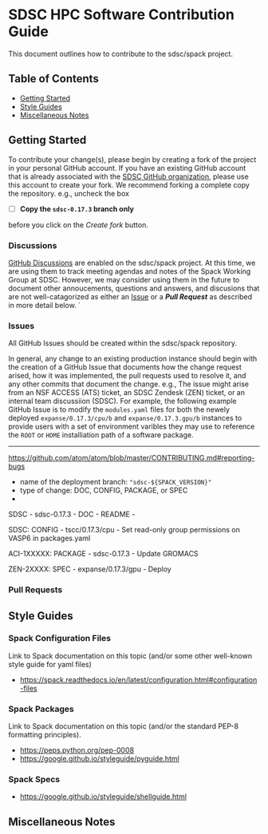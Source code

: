 # SDSC HPC Software Contribution Guide

This document outlines how to contribute to the sdsc/spack project.

## Table of Contents

- [Getting Started](#getting-started)
- [Style Guides](#style-guides)
- [Miscellaneous Notes](#miscellaneous-notes)

## Getting Started

To contribute your change(s), please begin by creating a fork of the project in your personal GitHub account. If you have an existing GitHub account that is already associated with the [SDSC GitHub organization](https://github.com/sdsc), please use this account to create your fork. We recommend forking a complete copy the repository. e.g., uncheck the box
- [ ] **Copy the `sdsc-0.17.3` branch only**

before you click on the *Create fork* button. 

### Discussions

[GitHub Discussions](https://github.com/sdsc/spack/discussions) are enabled on the sdsc/spack project. At this time, we are using them to track meeting agendas and notes of the Spack Working Group at SDSC. However, we may consider using them in the future to document other annoucements, questions and answers, and discusions that are not well-catagorized as either an [Issue](#issues) or a ***Pull Request*** as described in more detail below. 
`
### Issues 

All GitHub Issues should be created within the sdsc/spack repository. 

In general, any change to an existing production instance should begin with the creation of a GitHub Issue that documents how the change request arised, how it was implemented, the pull requests used to resolve it, and any other commits that document the change. e.g., The issue might arise from an NSF ACCESS (ATS) ticket, an SDSC Zendesk (ZEN) ticket, or an internal team discussiion (SDSC). For example, the following example GitHub Issue is to modify the `modules.yaml` files for both the newely deployed `expanse/0.17.3/cpu/b` and `expanse/0.17.3.gpu/b` instances to provide users with a set of environment varibles they may use to reference the `ROOT` or `HOME` installiation path of a software package. 



---


https://github.com/atom/atom/blob/master/CONTRIBUTING.md#reporting-bugs

- name of the deployment branch: `"sdsc-${SPACK_VERSION}"`
- type of change: DOC, CONFIG, PACKAGE, or SPEC
- 

SDSC - sdsc-0.17.3 - DOC - README - 

SDSC: CONFIG - tscc/0.17.3/cpu - Set read-only group permissions on
 VASP6 in packages.yaml 

ACI-1XXXXX: PACKAGE - sdsc-0.17.3 - Update GROMACS 

ZEN-2XXXX: SPEC - expanse/0.17.3/gpu - Deploy 


### Pull Requests

## Style Guides

### Spack Configuration Files

Link to Spack documentation on this topic (and/or some other well-known
style guide for yaml files)

- https://spack.readthedocs.io/en/latest/configuration.html#configuration-files

### Spack Packages

Link to Spack documentation on this topic (and/or the standard PEP-8 
formatting principles).

- https://peps.python.org/pep-0008
- https://google.github.io/styleguide/pyguide.html

### Spack Specs

- https://google.github.io/styleguide/shellguide.html

## Miscellaneous Notes
